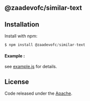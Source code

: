 ## @zaadevofc/similar-text

## Installation

Install with npm:

```js
$ npm install @zaadevofc/similar-text
```

#### Example :

see [example.js](https://github.com/zaadevofc/similar-text/blob/master/example.js) for details.

## License

Code released under the [Apache](LICENSE).
